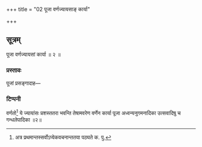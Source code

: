 +++
title = "02 पूजा वर्णज्यायसाङ् कार्या"

+++
## सूत्रम्
पूजा वर्णज्यायसां कार्या ॥ २ ॥  
### प्रस्तावः
पूजां प्रसङ्गादाह—  
### टिप्पनी
वर्णतो[^३] ये ज्यायांसः प्रशस्ततरा भवन्ति तेषामवरेण वर्णेन कार्या पूजा अध्वन्यनुगमनादिका उत्सवादिषु च गन्धलेपादिका ॥२॥  

[^३]:  

    अत्र प्रथमान्तस्सर्वोऽप्येकवचनान्ततया पठ्यते क. पु.  
